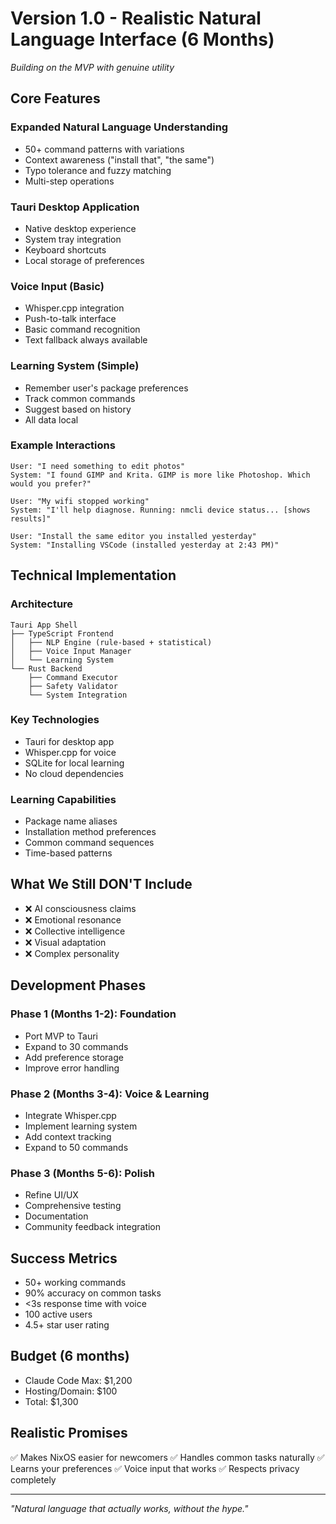 # Version 1.0 - Realistic Natural Language Interface (6 Months)

*Building on the MVP with genuine utility*

## Core Features

### Expanded Natural Language Understanding
- 50+ command patterns with variations
- Context awareness ("install that", "the same")
- Typo tolerance and fuzzy matching
- Multi-step operations

### Tauri Desktop Application
- Native desktop experience
- System tray integration
- Keyboard shortcuts
- Local storage of preferences

### Voice Input (Basic)
- Whisper.cpp integration
- Push-to-talk interface
- Basic command recognition
- Text fallback always available

### Learning System (Simple)
- Remember user's package preferences
- Track common commands
- Suggest based on history
- All data local

### Example Interactions
```
User: "I need something to edit photos"
System: "I found GIMP and Krita. GIMP is more like Photoshop. Which would you prefer?"

User: "My wifi stopped working"
System: "I'll help diagnose. Running: nmcli device status... [shows results]"

User: "Install the same editor you installed yesterday"
System: "Installing VSCode (installed yesterday at 2:43 PM)"
```

## Technical Implementation

### Architecture
```
Tauri App Shell
├── TypeScript Frontend
│   ├── NLP Engine (rule-based + statistical)
│   ├── Voice Input Manager
│   └── Learning System
└── Rust Backend
    ├── Command Executor
    ├── Safety Validator
    └── System Integration
```

### Key Technologies
- Tauri for desktop app
- Whisper.cpp for voice
- SQLite for local learning
- No cloud dependencies

### Learning Capabilities
- Package name aliases
- Installation method preferences
- Common command sequences
- Time-based patterns

## What We Still DON'T Include
- ❌ AI consciousness claims
- ❌ Emotional resonance
- ❌ Collective intelligence
- ❌ Visual adaptation
- ❌ Complex personality

## Development Phases

### Phase 1 (Months 1-2): Foundation
- Port MVP to Tauri
- Expand to 30 commands
- Add preference storage
- Improve error handling

### Phase 2 (Months 3-4): Voice & Learning
- Integrate Whisper.cpp
- Implement learning system
- Add context tracking
- Expand to 50 commands

### Phase 3 (Months 5-6): Polish
- Refine UI/UX
- Comprehensive testing
- Documentation
- Community feedback integration

## Success Metrics
- 50+ working commands
- 90% accuracy on common tasks
- <3s response time with voice
- 100 active users
- 4.5+ star user rating

## Budget (6 months)
- Claude Code Max: $1,200
- Hosting/Domain: $100
- Total: $1,300

## Realistic Promises
✅ Makes NixOS easier for newcomers
✅ Handles common tasks naturally
✅ Learns your preferences
✅ Voice input that works
✅ Respects privacy completely

---

*"Natural language that actually works, without the hype."*